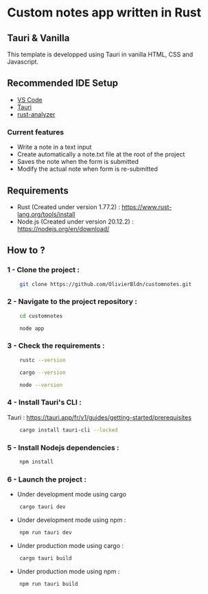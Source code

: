 # Custom notes app written in Rust
## Tauri & Vanilla
This template is developped using Tauri in vanilla HTML, CSS and Javascript.
## Recommended IDE Setup
- [VS Code](https://code.visualstudio.com/)
- [Tauri](https://marketplace.visualstudio.com/items?itemName=tauri-apps.tauri-vscode)
- [rust-analyzer](https://marketplace.visualstudio.com/items?itemName=rust-lang.rust-analyzer)
### Current features
-   Write a note in a text input
-   Create automatically a note.txt file at the root of the project
-   Saves the note when the form is submitted
-   Modify the actual note when form is re-submitted
## Requirements
-   Rust (Created under version 1.77.2) : https://www.rust-lang.org/tools/install
-   Node.js (Created under version 20.12.2) : https://nodejs.org/en/download/
## How to ?
### 1 - Clone the project :
```bash
    git clone https://github.com/OlivierBldn/customnotes.git
```
### 2 - Navigate to the project repository :
```bash
    cd customnotes
```
```bash
    node app
```
### 3 - Check the requirements :
```bash
    rustc --version
```
```bash
    cargo --version
```
```bash
    node --version
```
### 4 - Install Tauri's CLI :
Tauri : https://tauri.app/fr/v1/guides/getting-started/prerequisites
```bash
    cargo install tauri-cli --locked
```
### 5 - Install Nodejs dependencies :
```bash
    npm install
```
### 6 - Launch the project :
- Under development mode using cargo 
```bash
    cargo tauri dev
```
- Under development mode using npm :
```bash
    npm run tauri dev
```
- Under production mode using cargo :
```bash
    cargo tauri build
```
- Under production mode using npm :
```bash
    npm run tauri build
```